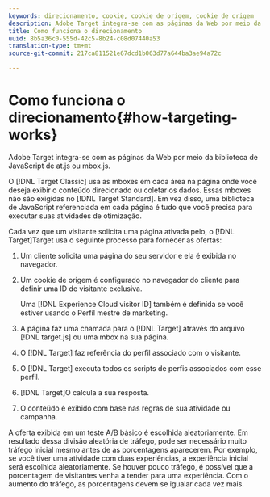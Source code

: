 ```yaml
---
keywords: direcionamento, cookie, cookie de origem, cookie de origem
description: Adobe Target integra-se com as páginas da Web por meio da biblioteca de JavaScript de at.js ou mbox.js.
title: Como funciona o direcionamento
uuid: 8b5a36c0-555d-42c5-8b24-c08d07440a53
translation-type: tm+mt
source-git-commit: 217ca811521e67dcd1b063d77a644ba3ae94a72c

---
```



# Como funciona o direcionamento{#how-targeting-works}

Adobe Target integra-se com as páginas da Web por meio da biblioteca de JavaScript de at.js ou mbox.js.

O [!DNL Target Classic] usa as mboxes em cada área na página onde você deseja exibir o conteúdo direcionado ou coletar os dados. Essas mboxes não são exigidas no [!DNL Target Standard]. Em vez disso, uma biblioteca de JavaScript referenciada em cada página é tudo que você precisa para executar suas atividades de otimização.

Cada vez que um visitante solicita uma página ativada pelo, o [!DNL Target]Target usa o seguinte processo para fornecer as ofertas:

1. Um cliente solicita uma página do seu servidor e ela é exibida no navegador.
1. Um cookie de origem é configurado no navegador do cliente para definir uma ID de visitante exclusiva.

   Uma [!DNL Experience Cloud visitor ID] também é definida se você estiver usando o Perfil mestre de marketing.

1. A página faz uma chamada para o [!DNL Target] através do arquivo [!DNL target.js] ou uma mbox na sua página.
1. O [!DNL Target] faz referência do perfil associado com o visitante.
1. O [!DNL Target] executa todos os scripts de perfis associados com esse perfil.
1. [!DNL Target]O calcula a sua resposta.
1. O conteúdo é exibido com base nas regras de sua atividade ou campanha.

A oferta exibida em um teste A/B básico é escolhida aleatoriamente. Em resultado dessa divisão aleatória de tráfego, pode ser necessário muito tráfego inicial mesmo antes de as porcentagens aparecerem. Por exemplo, se você tiver uma atividade com duas experiências, a experiência inicial será escolhida aleatoriamente. Se houver pouco tráfego, é possível que a porcentagem de visitantes venha a tender para uma experiência. Com o aumento do tráfego, as porcentagens devem se igualar cada vez mais.
